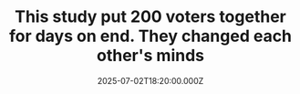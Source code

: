 ---
title: "This study put 200 voters together for days on end. They changed each other's minds"
date: 2025-07-02T18:20:00.000Z
category: Human Kindness
externalLink: "https://www.goodgoodgood.co/articles/political-study-people-can-change-minds"
image: ""
excerpt: "For several days, nearly 200 Pennsylvanians gathered together to talk about hot-button issues like voter ID laws and immigration reform. A majority of them changed their minds.…"
---